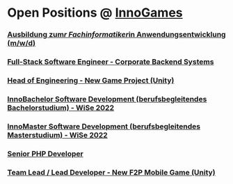 # Open Positions @ [InnoGames](https://www.innogames.com/career/detail/job?s=github_jobs_repo)

### [Ausbildung zum*r Fachinformatiker*in Anwendungsentwicklung \(m/w/d\)](ausbildung-zum-r-fachinformatiker-in-anwendungsentwicklung-m-w-d.md)
### [Full-Stack Software Engineer - Corporate Backend Systems](full-stack-software-engineer-corporate-backend-systems.md)
### [Head of Engineering - New Game Project \(Unity\)](head-of-engineering-new-game-project-unity.md)
### [InnoBachelor Software Development \(berufsbegleitendes Bachelorstudium\) - WiSe 2022](innobachelor-software-development-berufsbegleitendes-bachelorstudium-wise-2022.md)
### [InnoMaster Software Development \(berufsbegleitendes Masterstudium\) - WiSe 2022](innomaster-software-development-berufsbegleitendes-masterstudium-wise-2022.md)
### [Senior PHP Developer](senior-php-developer.md)
### [Team Lead / Lead Developer - New F2P Mobile Game \(Unity\)](team-lead-lead-developer-new-f2p-mobile-game-unity.md)
